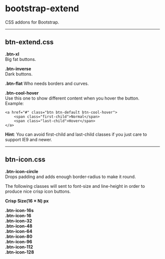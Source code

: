 # bootstrap-extend

CSS addons for Bootstrap.

---

## btn-extend.css

**.btn-xl**  
Big fat buttons.

**.btn-inverse**  
Dark buttons.

**.btn-flat**
Who needs borders and curves.

**.btn-cool-hover**  
Use this one to show different content when you hover the button.  
Example:  


    <a href="#" class="btn btn-default btn-cool-hover">
        <span class="first-child">Normal</span>
        <span class="last-child">Hover</span>
    </a>
    
**Hint**: You can avoid first-child and last-child classes if you just care to support IE9 and newer.

---

## btn-icon.css

**.btn-icon-circle**  
Drops padding and adds enough border-radius to make it round.

The following classes will sent to font-size and line-height in order to produce nice crisp icon buttons.  

**Crisp Size(16 × N) px**  

**.btn-icon-16s**  
**.btn-icon-16**  
**.btn-icon-32**  
**.btn-icon-48**  
**.btn-icon-64**  
**.btn-icon-80**  
**.btn-icon-96**  
**.btn-icon-112**  
**.btn-icon-128**  
